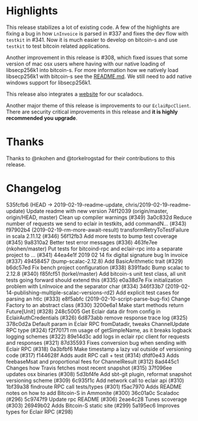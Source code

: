 # Highlights
This release stabilizes a lot of existing code. A few of the highlights are fixing a bug in how `LnInvoice` is parsed in #337 and fixes the dev flow with `testkit` in #341. Now it is much easier to develop on bitcoin-s and use `testkit` to test bitcoin related applications.

Another improvement in this release is #308, which fixed issues that some version of mac osx users where having with our native loading of libsecp256k1 into bitcoin-s. For more information how we natively load libsecp256k1 with bitcoin-s see the [README.md](https://github.com/bitcoin-s/bitcoin-s-core/tree/master/secp256k1jni#secp256k1jni). We still need to add native windows support for libsecp256k1.

This release also integrates a [website](https://bitcoin-s.github.io/bitcoin-s-core/latest/api/) for our scaladocs.

Another major theme of this release is improvements to our `EclaiRpcClient`. There are security critical improvements in this release and **it is highly recommended you upgrade**.

# Thanks

Thanks to @nkohen and @torkelrogstad for their contributions to this release.

# Changelog

535fcfb6 (HEAD -> 2019-02-19-readme-update, chris/2019-02-19-readme-update) Update readme with new version
74f12039 (origin/master, origin/HEAD, master) Clean up compiler warnings (#349)
3a0c832d Reduce number of requests we send to eclair in testkits, add commandN… (#343)
f97902b4 (2019-02-19-rm-more-await-result) transformRetryToTestFailure in scala 2.11.12 (#346)
56f12fb3 Add more tests to bump test coverage (#345)
9a8310a2 Better test error messages (#336)
463fe7ee (nkohen/master) Put tests for bitcoind-rpc and eclair-rpc into a separate project to … (#341)
44ea4e1f 2019 02 14 fix digital signature bug ln invoice (#337)
49458457 (bump-scalac-2.12.8) Add BasicArithmetic trait (#329)
b6dc57ed Fix bench project configuration (#338)
8391fadc Bump scalac to 2.12.8 (#340)
f85fcf51 (torkel/master) Add bitcoin-s unit test class, all unit tests going forward should extend this (#335)
e0a38d7e Fix initialization problem with LnInvoice and the separator char (#334)
346f33b7 (2019-02-14-publishing-multiple-scalac-versions-rd2) Add explicit test cases for parsing an htlc (#333)
e8f5abfc (2019-02-10-script-parse-bug-fix) Change Factory to an abstract class (#330)
3200e6a1 Make start methods return Future[Unit] (#328)
248c5005 Get Eclair data dir from config in EclairAuthCredentials (#326)
6d873abb remove response trace log (#325)
378c0d2a Default param in Eclair RPC fromDatadir, tweaks ChannelUpdate RPC type (#324)
f2f70171 rm usage of getSimpleName, as it breaks logback logging schemes (#322)
89e14d3c add logs in eclair rpc client for requests and responses (#321)
87d35593 Fixes conversion bug when sending with Eclair RPC  (#318)
0a3bfbf6 Make timestamp a lazy val outside of versioning code (#317)
f144628f Adds audit RPC call + test (#314)
dfdf0e43 Adds feebaseMsat and proportional fees for ChannelResult (#312)
8ad445c1 Changes how Travis fetches most recent snapshot (#315)
37f096ee updates osx binaries (#308)
5d3bf4fe Add sbt-git plugin, reformat snapshot versioning scheme (#309)
6c935f1c Add network call to eclair api (#310)
1bf39a38 findroute RPC call tests/types (#301)
f5ac7970 Adds README notes on how to add Bitcoin-S in Ammonite (#300)
36c01a0c Scaladoc (#296)
5c9747f9 Update rpc README (#306)
2eae4c28 Tunes scoverage (#303)
26949b02 Adds Bitcoin-S static site (#299)
5a195ec6 Improves types for Eclair RPC (#298)
